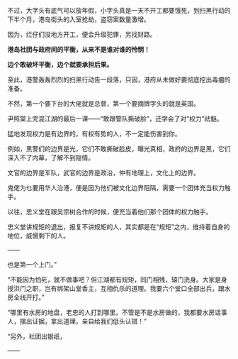 不过，大字头有底气可以放年假，小字头真是一天不开工都要饿死，到扫黑行动的下半个月，港岛街头的入室抢劫，盗窃案数量激增。

因为，烂仔们没地方开工，便会升级犯罪，另找财路。

**港岛社团与政府间的平衡，从来不是谁对谁的怜悯！**

**边个敢破坏平衡，边个就要承担后果。**

至此，港警轰轰烈烈的扫黑行动告一段落，只因，港府从未做好要彻底挖出毒瘤的准备。

不然，第一个要下台的大佬就是总督，第一个要摘牌字头的就是英国。

尹照棠上完混江湖的最后一课——“敢跟警队撕破脸”，还学会了对“权力”祛魅。

猛地发现权力是有边界的，有权有势的人，不一定能伤害到你。

例如，黑警们的边界是光，它们不敢撕破脸皮，曝光真相，政府的边界是黑，它们深入不了内幕，了解不到隐情。

文官的边界是军队，武官的边界是政治，仲有地理上，文化上的边界。

鬼佬为乜要用华人治港，便是因为他们被文化边界阻隔，需要一个团体充当权力触手。

以往，忠义堂在跟吴宗树合作的时候，便充当着他们那个团体的权力触手。

忠义堂讲规矩的退出，报复不讲规矩的人，其实都是在“规矩”之内，维持着自身的地位，威慑剩下的人。

——

也是第一个上门。”

“不能因为怕死，就不做事吧？但江湖都有规矩，同门相残，辕门洗身。大家是身授洪门之职，岂有绑架山堂香主，互相仇杀的道理。我要六个堂口全部出兵，跟水房全线开打。”

“哪里有水房的地盘，老忠的人打到哪里。不管是不是水房做的，我都要水房话事人，摆出证据，拿出道理，亲自给我们低头认错！”

“另外，社团出银纸，

——

